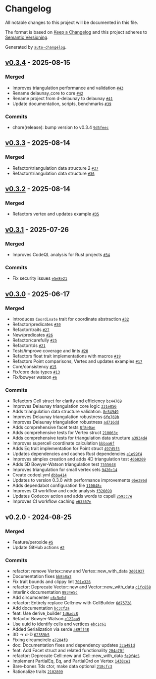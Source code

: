 # Changelog

All notable changes to this project will be documented in this file.

The format is based on [Keep a Changelog](https://keepachangelog.com/en/1.0.0/)
and this project adheres to [Semantic Versioning](https://semver.org/spec/v2.0.0.html).

Generated by [`auto-changelog`](https://github.com/CookPete/auto-changelog).

## [v0.3.4](https://github.com/acgetchell/delaunay/compare/v0.3.3...v0.3.4) - 2025-08-15

### Merged

- Improves triangulation performance and validation [`#43`](https://github.com/acgetchell/delaunay/pull/43)
- Rename delaunay_core to core [`#42`](https://github.com/acgetchell/delaunay/pull/42)
- Rename project from d-delaunay to delaunay [`#41`](https://github.com/acgetchell/delaunay/pull/41)
- Update documentation, scripts, benchmarks [`#39`](https://github.com/acgetchell/delaunay/pull/39)

### Commits

- chore(release): bump version to v0.3.4 [`9d5feec`](https://github.com/acgetchell/delaunay/commit/9d5feec9d1ecb6603d3860dfde72ce9c58ac7ec8)

## [v0.3.3](https://github.com/acgetchell/delaunay/compare/v0.3.2...v0.3.3) - 2025-08-14

### Merged

- Refactor/triangulation data structure 2 [`#37`](https://github.com/acgetchell/delaunay/pull/37)
- Refactor/triangulation data structure [`#36`](https://github.com/acgetchell/delaunay/pull/36)

## [v0.3.2](https://github.com/acgetchell/delaunay/compare/v0.3.1...v0.3.2) - 2025-08-14

### Merged

- Refactors vertex and updates example [`#35`](https://github.com/acgetchell/delaunay/pull/35)

## [v0.3.1](https://github.com/acgetchell/delaunay/compare/v0.3.0...v0.3.1) - 2025-07-26

### Merged

- Improves CodeQL analysis for Rust projects [`#34`](https://github.com/acgetchell/delaunay/pull/34)

### Commits

- Fix security issues [`e5e8e21`](https://github.com/acgetchell/delaunay/commit/e5e8e21121800bad0091e6e639b2ac629c178a6b)

## [v0.3.0](https://github.com/acgetchell/delaunay/compare/v0.2.0...v0.3.0) - 2025-06-17

### Merged

- Introduces `Coordinate` trait for coordinate abstraction [`#32`](https://github.com/acgetchell/delaunay/pull/32)
- Refactor/predicates [`#30`](https://github.com/acgetchell/delaunay/pull/30)
- Refactor/traits [`#27`](https://github.com/acgetchell/delaunay/pull/27)
- New/predicates [`#26`](https://github.com/acgetchell/delaunay/pull/26)
- Refactor/carefully [`#25`](https://github.com/acgetchell/delaunay/pull/25)
- Refactor/tds [`#21`](https://github.com/acgetchell/delaunay/pull/21)
- Tests/improve coverage and lints [`#20`](https://github.com/acgetchell/delaunay/pull/20)
- Refactors float trait implementations with macros [`#19`](https://github.com/acgetchell/delaunay/pull/19)
- Refactors Point comparisons, Vertex and updates examples [`#17`](https://github.com/acgetchell/delaunay/pull/17)
- Core/consistency [`#15`](https://github.com/acgetchell/delaunay/pull/15)
- Fix/core data types [`#13`](https://github.com/acgetchell/delaunay/pull/13)
- Fix/bowyer watson [`#6`](https://github.com/acgetchell/delaunay/pull/6)

### Commits

- Refactors Cell struct for clarity and efficiency [`bc44769`](https://github.com/acgetchell/delaunay/commit/bc44769961f01b73d87882a14568c9a02109c530)
- Improves Delaunay triangulation core logic [`331e856`](https://github.com/acgetchell/delaunay/commit/331e8561db9a7987b366ca42b77378512f804778)
- Adds triangulation data structure validation. [`8e34949`](https://github.com/acgetchell/delaunay/commit/8e34949fed5237afbd2dea84f886c7cb55e0a4ba)
- Improves Delaunay triangulation robustness [`6fe769b`](https://github.com/acgetchell/delaunay/commit/6fe769b1bf2823cb4181317c1255e8634ad046c8)
- Improves Delaunay triangulation robustness [`ad716dd`](https://github.com/acgetchell/delaunay/commit/ad716ddc0cb10153fcb3d0d41d696eb2b0375552)
- Adds comprehensive facet tests [`8f8e0ae`](https://github.com/acgetchell/delaunay/commit/8f8e0aee2f85e8987ecec186bcfeff479a93e998)
- Adds comprehensive tests for Vertex struct [`210063c`](https://github.com/acgetchell/delaunay/commit/210063c7fca5d643400ced84fc262d3dddeb5f05)
- Adds comprehensive tests for triangulation data structure [`a3934d4`](https://github.com/acgetchell/delaunay/commit/a3934d4a2c287db18863690b97a6b2beb7afebfa)
- Improves supercell coordinate calculation [`bbbaa6f`](https://github.com/acgetchell/delaunay/commit/bbbaa6fa50ac78f1495f3546142e28c944e31ea2)
- Adds Eq trait implementation for Point struct [`497d5f5`](https://github.com/acgetchell/delaunay/commit/497d5f5d0178dc71022999b5ff055fe334a2f4c2)
- Updates dependencies and caches Rust dependencies [`e1e99f4`](https://github.com/acgetchell/delaunay/commit/e1e99f4a3acda274bacb914006ab62c6724bd2a7)
- Improves simplex creation and adds 4D triangulation test [`40b8209`](https://github.com/acgetchell/delaunay/commit/40b8209e328bac9bae05f644a5bf1947777379a9)
- Adds 5D Bowyer-Watson triangulation test [`7555648`](https://github.com/acgetchell/delaunay/commit/7555648200c7c4664d76fe8fe26b2441c47c119d)
- Improves triangulation for small vertex sets [`9420c14`](https://github.com/acgetchell/delaunay/commit/9420c14645d14aec3c6818428c57ece72d113792)
- Create codeql.yml [`dbba414`](https://github.com/acgetchell/delaunay/commit/dbba414f1eaa8bcc5c4e743c84b1c9c206f664d8)
- Updates to version 0.3.0 with performance improvements [`0be386d`](https://github.com/acgetchell/delaunay/commit/0be386d10b9ef6edd540a3b6f26698160cb9ba71)
- Adds dependabot configuration file [`110048c`](https://github.com/acgetchell/delaunay/commit/110048c6ee4d5e115a8e441e19a44f0a50dcab93)
- Improves CI workflow and code analysis [`f326699`](https://github.com/acgetchell/delaunay/commit/f326699f9b1774195a4a26b6e4b8d62a194fb42d)
- Updates Codecov action and adds words to cspell [`2593c7e`](https://github.com/acgetchell/delaunay/commit/2593c7e2e3203a278bbe096b1acf18bbd0d58cd8)
- Improves CI workflow caching [`e63557e`](https://github.com/acgetchell/delaunay/commit/e63557e4388e2a6ef53fc7a2d0c47f1aa1a473c7)

## v0.2.0 - 2024-08-25

### Merged

- Feature/peroxide [`#5`](https://github.com/acgetchell/delaunay/pull/5)
- Update GitHub actions [`#2`](https://github.com/acgetchell/delaunay/pull/2)

### Commits

- refactor: remove Vertex::new and Vertex::new_with_data [`3d01927`](https://github.com/acgetchell/delaunay/commit/3d01927397d6ba919c5c5cf71e6be49260dcc70b)
- Documentation fixes [`bb8a8a3`](https://github.com/acgetchell/delaunay/commit/bb8a8a3afd026d9bf8ac0ab611a690b587978a42)
- Fix trait bounds and clippy lint [`701e326`](https://github.com/acgetchell/delaunay/commit/701e326f316f5a106dd33493ff730a05184e288c)
- refactor: Deprecate Vector::new and Vector::new_with_data [`c1fc858`](https://github.com/acgetchell/delaunay/commit/c1fc858a3da2a23aba5ced235a07533bf96c443e)
- Interlink documentation [`8834e5c`](https://github.com/acgetchell/delaunay/commit/8834e5cffa8afac5fc0d7df036f7975980920808)
- Add circumcenter [`c6c5e0d`](https://github.com/acgetchell/delaunay/commit/c6c5e0d811a6b84021536e09163bdd32e7868d57)
- refactor: Entirely replace Cell:new with CellBuilder [`6d75728`](https://github.com/acgetchell/delaunay/commit/6d757285791649d7398a1a437a20171843d5934e)
- Add documentation [`bc3cf2a`](https://github.com/acgetchell/delaunay/commit/bc3cf2ab89aef32954a95d227471e026d91888d0)
- feat: Use derive_builder [`1d6adc8`](https://github.com/acgetchell/delaunay/commit/1d6adc804dc67fc34a92f4274bbaefcc45535573)
- Refactor Bowyer-Watson [`e122aa9`](https://github.com/acgetchell/delaunay/commit/e122aa9d362e8682a38ca9ebfe602d523d3749cb)
- Use uuid to identify cells and vertices [`ebc1c61`](https://github.com/acgetchell/delaunay/commit/ebc1c61a06729db927b03d444a889d4c9c6b9d6e)
- Added Serialization via serde [`a89ff48`](https://github.com/acgetchell/delaunay/commit/a89ff482c4247d0e4834414f8c5b27318bba9285)
- 3D -&gt; d-D [`62359b5`](https://github.com/acgetchell/delaunay/commit/62359b5c932e644ebf4794c53d8adac252442d5e)
- Fixing circumcircle [`e7204f0`](https://github.com/acgetchell/delaunay/commit/e7204f03d7f89f549cd8d4ba712d573bf1d45a5f)
- doc: Documentation fixes and dependency updates [`3ca481d`](https://github.com/acgetchell/delaunay/commit/3ca481d444d58488bb74359604837d3bd808a8da)
- feat: Add Facet struct and related functionality [`204a70f`](https://github.com/acgetchell/delaunay/commit/204a70f78c92cb2eeed889c531b6677b0725f79f)
- refactor: Deprecate Cell::new and Cell::new_with_data [`fa9f4d5`](https://github.com/acgetchell/delaunay/commit/fa9f4d50b77cfe0eb769b2f5f41fb9fb4c9bf165)
- Implement PartialEq, Eq, and PartialOrd on Vertex [`1430ce1`](https://github.com/acgetchell/delaunay/commit/1430ce1c96e100142239a5f4a50826e2064656a2)
- Bare-bones Tds ctor, make data optional [`218cfc3`](https://github.com/acgetchell/delaunay/commit/218cfc3a1a2e35e82e7de30809a0a149b41dc762)
- Rationalize traits [`2102809`](https://github.com/acgetchell/delaunay/commit/21028093b47997b0e46f766ce05a903ef5e2ba86)
